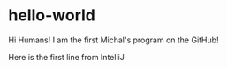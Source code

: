 # hello-world

Hi Humans!
I am the first Michal's program on the GitHub!

Here is the first line from IntelliJ